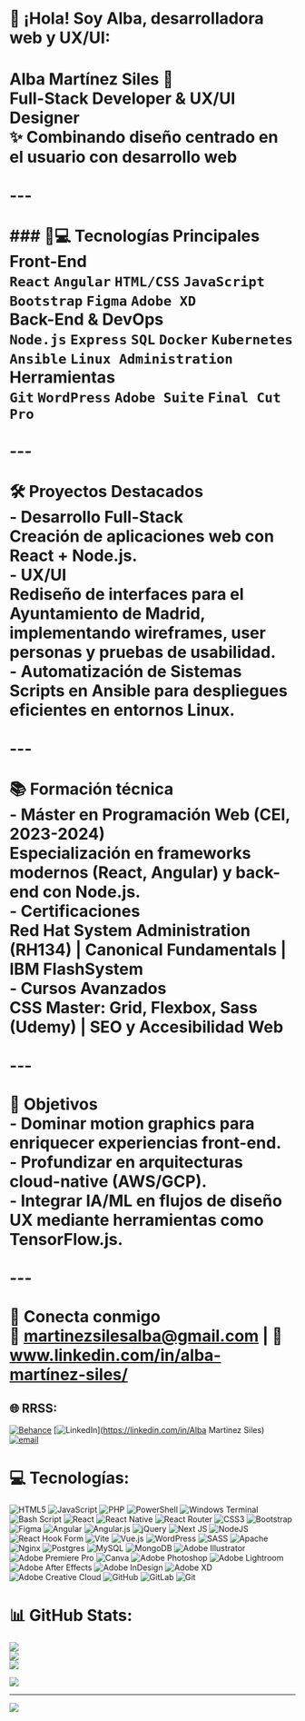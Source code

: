 # 💫 ¡Hola! Soy Alba, desarrolladora web y UX/UI:
# Alba Martínez Siles 🚀  <br>**Full-Stack Developer & UX/UI Designer**  <br>✨ Combinando diseño centrado en el usuario con desarrollo web  <br><br>---<br><br>### 👩💻 Tecnologías Principales  <br>**Front-End**  <br>`React` `Angular` `HTML/CSS` `JavaScript` `Bootstrap` `Figma` `Adobe XD`  <br>**Back-End & DevOps**  <br>`Node.js` `Express` `SQL` `Docker` `Kubernetes` `Ansible` `Linux Administration`  <br>**Herramientas**  <br>`Git` `WordPress` `Adobe Suite` `Final Cut Pro`  <br><br>---<br><br>🛠️ Proyectos Destacados  <br>- Desarrollo Full-Stack  <br>  Creación de aplicaciones web con React + Node.js.  <br>- UX/UI<br>  Rediseño de interfaces para el Ayuntamiento de Madrid, implementando wireframes, user personas y pruebas de usabilidad.  <br>- Automatización de Sistemas<br>  Scripts en Ansible para despliegues eficientes en entornos Linux.  <br><br>---<br><br>📚 Formación técnica  <br>- Máster en Programación Web (CEI, 2023-2024)  <br>  Especialización en frameworks modernos (React, Angular) y back-end con Node.js.  <br>- Certificaciones<br>  Red Hat System Administration (RH134) | Canonical Fundamentals | IBM FlashSystem  <br>- Cursos Avanzados<br>  CSS Master: Grid, Flexbox, Sass (Udemy) | SEO y Accesibilidad Web<br><br>---<br><br>🌟 Objetivos  <br>- Dominar motion graphics para enriquecer experiencias front-end.  <br>- Profundizar en arquitecturas cloud-native (AWS/GCP).  <br>- Integrar IA/ML en flujos de diseño UX mediante herramientas como TensorFlow.js.  <br><br>---<br><br>🔗 Conecta conmigo  <br>📧 martinezsilesalba@gmail.com | 💼 www.linkedin.com/in/alba-martínez-siles/   <br>


## 🌐 RRSS:
[![Behance](https://img.shields.io/badge/Behance-1769ff?logo=behance&logoColor=white)](https://behance.net/albamartinezsiles) [![LinkedIn](https://img.shields.io/badge/LinkedIn-%230077B5.svg?logo=linkedin&logoColor=white)](https://linkedin.com/in/Alba Martinez Siles) [![email](https://img.shields.io/badge/Email-D14836?logo=gmail&logoColor=white)](mailto:martinezsilesalba@gmail.com) 

# 💻 Tecnologías:
![HTML5](https://img.shields.io/badge/html5-%23E34F26.svg?style=for-the-badge&logo=html5&logoColor=white) ![JavaScript](https://img.shields.io/badge/javascript-%23323330.svg?style=for-the-badge&logo=javascript&logoColor=%23F7DF1E) ![PHP](https://img.shields.io/badge/php-%23777BB4.svg?style=for-the-badge&logo=php&logoColor=white) ![PowerShell](https://img.shields.io/badge/PowerShell-%235391FE.svg?style=for-the-badge&logo=powershell&logoColor=white) ![Windows Terminal](https://img.shields.io/badge/Windows%20Terminal-%234D4D4D.svg?style=for-the-badge&logo=windows-terminal&logoColor=white) ![Bash Script](https://img.shields.io/badge/bash_script-%23121011.svg?style=for-the-badge&logo=gnu-bash&logoColor=white) ![React](https://img.shields.io/badge/react-%2320232a.svg?style=for-the-badge&logo=react&logoColor=%2361DAFB) ![React Native](https://img.shields.io/badge/react_native-%2320232a.svg?style=for-the-badge&logo=react&logoColor=%2361DAFB) ![React Router](https://img.shields.io/badge/React_Router-CA4245?style=for-the-badge&logo=react-router&logoColor=white) ![CSS3](https://img.shields.io/badge/css3-%231572B6.svg?style=for-the-badge&logo=css3&logoColor=white) ![Bootstrap](https://img.shields.io/badge/bootstrap-%238511FA.svg?style=for-the-badge&logo=bootstrap&logoColor=white) ![Figma](https://img.shields.io/badge/figma-%23F24E1E.svg?style=for-the-badge&logo=figma&logoColor=white) ![Angular](https://img.shields.io/badge/angular-%23DD0031.svg?style=for-the-badge&logo=angular&logoColor=white) ![Angular.js](https://img.shields.io/badge/angular.js-%23E23237.svg?style=for-the-badge&logo=angularjs&logoColor=white) ![jQuery](https://img.shields.io/badge/jquery-%230769AD.svg?style=for-the-badge&logo=jquery&logoColor=white) ![Next JS](https://img.shields.io/badge/Next-black?style=for-the-badge&logo=next.js&logoColor=white) ![NodeJS](https://img.shields.io/badge/node.js-6DA55F?style=for-the-badge&logo=node.js&logoColor=white) ![React Hook Form](https://img.shields.io/badge/React%20Hook%20Form-%23EC5990.svg?style=for-the-badge&logo=reacthookform&logoColor=white) ![Vite](https://img.shields.io/badge/vite-%23646CFF.svg?style=for-the-badge&logo=vite&logoColor=white) ![Vue.js](https://img.shields.io/badge/vue.js-%2335495e.svg?style=for-the-badge&logo=vuedotjs&logoColor=%234FC08D) ![WordPress](https://img.shields.io/badge/WordPress-%23117AC9.svg?style=for-the-badge&logo=WordPress&logoColor=white) ![SASS](https://img.shields.io/badge/SASS-hotpink.svg?style=for-the-badge&logo=SASS&logoColor=white) ![Apache](https://img.shields.io/badge/apache-%23D42029.svg?style=for-the-badge&logo=apache&logoColor=white) ![Nginx](https://img.shields.io/badge/nginx-%23009639.svg?style=for-the-badge&logo=nginx&logoColor=white) ![Postgres](https://img.shields.io/badge/postgres-%23316192.svg?style=for-the-badge&logo=postgresql&logoColor=white) ![MySQL](https://img.shields.io/badge/mysql-4479A1.svg?style=for-the-badge&logo=mysql&logoColor=white) ![MongoDB](https://img.shields.io/badge/MongoDB-%234ea94b.svg?style=for-the-badge&logo=mongodb&logoColor=white) ![Adobe Illustrator](https://img.shields.io/badge/adobe%20illustrator-%23FF9A00.svg?style=for-the-badge&logo=adobe%20illustrator&logoColor=white) ![Adobe Premiere Pro](https://img.shields.io/badge/Adobe%20Premiere%20Pro-9999FF.svg?style=for-the-badge&logo=Adobe%20Premiere%20Pro&logoColor=white) ![Canva](https://img.shields.io/badge/Canva-%2300C4CC.svg?style=for-the-badge&logo=Canva&logoColor=white) ![Adobe Photoshop](https://img.shields.io/badge/adobe%20photoshop-%2331A8FF.svg?style=for-the-badge&logo=adobe%20photoshop&logoColor=white) ![Adobe Lightroom](https://img.shields.io/badge/Adobe%20Lightroom-31A8FF.svg?style=for-the-badge&logo=Adobe%20Lightroom&logoColor=white) ![Adobe After Effects](https://img.shields.io/badge/Adobe%20After%20Effects-9999FF.svg?style=for-the-badge&logo=Adobe%20After%20Effects&logoColor=white) ![Adobe InDesign](https://img.shields.io/badge/Adobe%20InDesign-49021F?style=for-the-badge&logo=adobeindesign&logoColor=FF3366) ![Adobe XD](https://img.shields.io/badge/Adobe%20XD-470137?style=for-the-badge&logo=Adobe%20XD&logoColor=#FF61F6) ![Adobe Creative Cloud](https://img.shields.io/badge/Adobe%20Creative%20Cloud-DA1F26.svg?style=for-the-badge&logo=Adobe%20Creative%20Cloud&logoColor=white) ![GitHub](https://img.shields.io/badge/github-%23121011.svg?style=for-the-badge&logo=github&logoColor=white) ![GitLab](https://img.shields.io/badge/gitlab-%23181717.svg?style=for-the-badge&logo=gitlab&logoColor=white) ![Git](https://img.shields.io/badge/git-%23F05033.svg?style=for-the-badge&logo=git&logoColor=white)
# 📊 GitHub Stats:
![](https://github-readme-stats.vercel.app/api?username=almartinezsiles&theme=midnight-purple&hide_border=false&include_all_commits=true&count_private=false)<br/>
![](https://github-readme-streak-stats.herokuapp.com/?user=almartinezsiles&theme=midnight-purple&hide_border=false)<br/>
![](https://github-readme-stats.vercel.app/api/top-langs/?username=almartinezsiles&theme=midnight-purple&hide_border=false&include_all_commits=true&count_private=false&layout=compact)


![](https://quotes-github-readme.vercel.app/api?type=horizontal&theme=radical)

---
[![](https://visitcount.itsvg.in/api?id=almartinezsiles&icon=0&color=0)](https://visitcount.itsvg.in)
